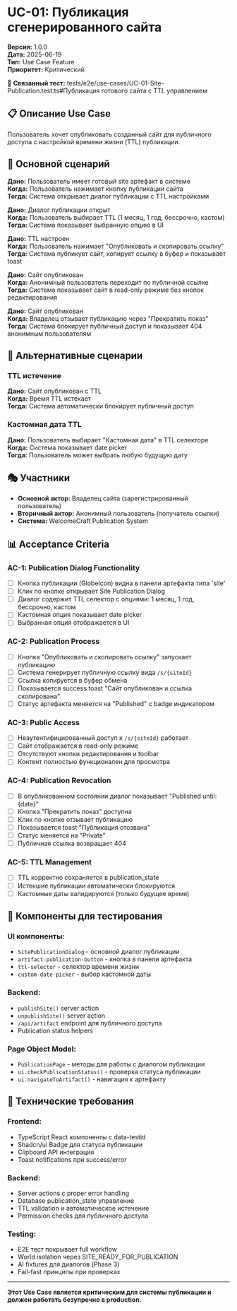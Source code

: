 # UC-01: Публикация сгенерированного сайта

**Версия:** 1.0.0  
**Дата:** 2025-06-19  
**Тип:** Use Case Feature  
**Приоритет:** Критический  

🔗 **Связанный тест:** tests/e2e/use-cases/UC-01-Site-Publication.test.ts#Публикация готового сайта с TTL управлением

## 📋 Описание Use Case

Пользователь хочет опубликовать созданный сайт для публичного доступа с настройкой времени жизни (TTL) публикации.

## 🎯 Основной сценарий

**Дано:** Пользователь имеет готовый site артефакт в системе  
**Когда:** Пользователь нажимает кнопку публикации сайта  
**Тогда:** Система открывает диалог публикации с TTL настройками

**Дано:** Диалог публикации открыт  
**Когда:** Пользователь выбирает TTL (1 месяц, 1 год, бессрочно, кастом)  
**Тогда:** Система показывает выбранную опцию в UI

**Дано:** TTL настроен  
**Когда:** Пользователь нажимает "Опубликовать и скопировать ссылку"  
**Тогда:** Система публикует сайт, копирует ссылку в буфер и показывает toast

**Дано:** Сайт опубликован  
**Когда:** Анонимный пользователь переходит по публичной ссылке  
**Тогда:** Система показывает сайт в read-only режиме без кнопок редактирования

**Дано:** Сайт опубликован  
**Когда:** Владелец отзывает публикацию через "Прекратить показ"  
**Тогда:** Система блокирует публичный доступ и показывает 404 анонимным пользователям

## 🔧 Альтернативные сценарии

### TTL истечение
**Дано:** Сайт опубликован с TTL  
**Когда:** Время TTL истекает  
**Тогда:** Система автоматически блокирует публичный доступ

### Кастомная дата TTL
**Дано:** Пользователь выбирает "Кастомная дата" в TTL селекторе  
**Когда:** Система показывает date picker  
**Тогда:** Пользователь может выбрать любую будущую дату

## 🎭 Участники

- **Основной актор:** Владелец сайта (зарегистрированный пользователь)
- **Вторичный актор:** Анонимный пользователь (получатель ссылки)
- **Система:** WelcomeCraft Publication System

## 📊 Acceptance Criteria

### AC-1: Publication Dialog Functionality
- [ ] Кнопка публикации (GlobeIcon) видна в панели артефакта типа 'site'
- [ ] Клик по кнопке открывает Site Publication Dialog
- [ ] Диалог содержит TTL селектор с опциями: 1 месяц, 1 год, бессрочно, кастом
- [ ] Кастомная опция показывает date picker
- [ ] Выбранная опция отображается в UI

### AC-2: Publication Process
- [ ] Кнопка "Опубликовать и скопировать ссылку" запускает публикацию
- [ ] Система генерирует публичную ссылку вида `/s/{siteId}`
- [ ] Ссылка копируется в буфер обмена
- [ ] Показывается success toast "Сайт опубликован и ссылка скопирована"
- [ ] Статус артефакта меняется на "Published" с badge индикатором

### AC-3: Public Access
- [ ] Неаутентифицированный доступ к `/s/{siteId}` работает
- [ ] Сайт отображается в read-only режиме
- [ ] Отсутствуют кнопки редактирования и toolbar
- [ ] Контент полностью функционален для просмотра

### AC-4: Publication Revocation
- [ ] В опубликованном состоянии диалог показывает "Published until: {date}"
- [ ] Кнопка "Прекратить показ" доступна
- [ ] Клик по кнопке отзывает публикацию
- [ ] Показывается toast "Публикация отозвана"
- [ ] Статус меняется на "Private"
- [ ] Публичная ссылка возвращает 404

### AC-5: TTL Management
- [ ] TTL корректно сохраняется в publication_state
- [ ] Истекшие публикации автоматически блокируются
- [ ] Кастомные даты валидируются (только будущее время)

## 🧪 Компоненты для тестирования

### UI компоненты:
- `SitePublicationDialog` - основной диалог публикации
- `artifact-publication-button` - кнопка в панели артефакта
- `ttl-selector` - селектор времени жизни
- `custom-date-picker` - выбор кастомной даты

### Backend:
- `publishSite()` server action
- `unpublishSite()` server action
- `/api/artifact` endpoint для публичного доступа
- Publication status helpers

### Page Object Model:
- `PublicationPage` - методы для работы с диалогом публикации
- `ui.checkPublicationStatus()` - проверка статуса публикации
- `ui.navigateToArtifact()` - навигация к артефакту

## 🎨 Технические требования

### Frontend:
- TypeScript React компоненты с data-testid
- Shadcn/ui Badge для статуса публикации
- Clipboard API интеграция
- Toast notifications при success/error

### Backend:
- Server actions с proper error handling
- Database publication_state управление
- TTL validation и автоматическое истечение
- Permission checks для публичного доступа

### Testing:
- E2E тест покрывает full workflow
- World isolation через SITE_READY_FOR_PUBLICATION
- AI fixtures для диалогов (Phase 3)
- Fail-fast принципы при проверках

---

**Этот Use Case является критическим для системы публикации и должен работать безупречно в production.**